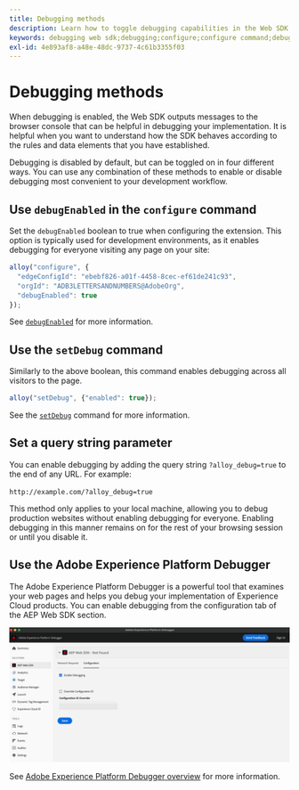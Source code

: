 ```yaml
---
title: Debugging methods
description: Learn how to toggle debugging capabilities in the Web SDK.
keywords: debugging web sdk;debugging;configure;configure command;debug command;edgeConfigId;setDebug;debugEnabled;debug;
exl-id: 4e893af8-a48e-48dc-9737-4c61b3355f03
---
```

# Debugging methods

When debugging is enabled, the Web SDK outputs messages to the browser console that can be helpful in debugging your implementation. It is helpful when you want to understand how the SDK behaves according to the rules and data elements that you have established.

Debugging is disabled by default, but can be toggled on in four different ways. You can use any combination of these methods to enable or disable debugging most convenient to your development workflow.

## Use `debugEnabled` in the `configure` command

Set the `debugEnabled` boolean to true when configuring the extension. This option is typically used for development environments, as it enables debugging for everyone visiting any page on your site:

```js
alloy("configure", {
  "edgeConfigId": "ebebf826-a01f-4458-8cec-ef61de241c93",
  "orgId": "ADB3LETTERSANDNUMBERS@AdobeOrg",
  "debugEnabled": true
});
```

See [`debugEnabled`](../commands/configure/debugenabled.md) for more information.

## Use the `setDebug` command

Similarly to the above boolean, this command enables debugging across all visitors to the page.

```js
alloy("setDebug", {"enabled": true});
```

See the [`setDebug`](../commands/setdebug.md) command for more information.

## Set a query string parameter

You can enable debugging by adding the query string `?alloy_debug=true` to the end of any URL. For example:

`http://example.com/?alloy_debug=true`

This method only applies to your local machine, allowing you to debug production websites without enabling debugging for everyone. Enabling debugging in this manner remains on for the rest of your browsing session or until you disable it.

## Use the Adobe Experience Platform Debugger

The Adobe Experience Platform Debugger is a powerful tool that examines your web pages and helps you debug your implementation of Experience Cloud products. You can enable debugging from the configuration tab of the AEP Web SDK section.

![Enable debugger](../assets/enable-debugging.png)

See [Adobe Experience Platform Debugger overview](/help/debugger/home.md) for more information.
